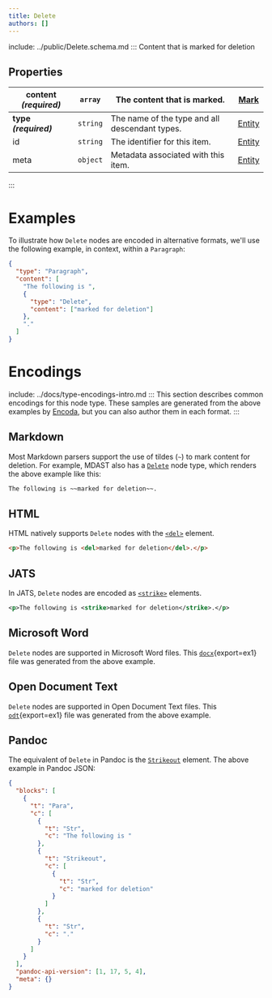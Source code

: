 ```yaml
---
title: Delete
authors: []
---
```


include: ../public/Delete.schema.md
:::
Content that is marked for deletion

## Properties

| **content _(required)_** | `array`  | The content that is marked.                    | [Mark](./Mark.html)     |
| ------------------------ | -------- | ---------------------------------------------- | ----------------------- |
| **type _(required)_**    | `string` | The name of the type and all descendant types. | [Entity](./Entity.html) |
| id                       | `string` | The identifier for this item.                  | [Entity](./Entity.html) |
| meta                     | `object` | Metadata associated with this item.            | [Entity](./Entity.html) |

:::

# Examples

To illustrate how `Delete` nodes are encoded in alternative formats, we'll use the following example, in context, within a `Paragraph`:

```json import=ex1
{
  "type": "Paragraph",
  "content": [
    "The following is ",
    {
      "type": "Delete",
      "content": ["marked for deletion"]
    },
    "."
  ]
}
```

# Encodings

include: ../docs/type-encodings-intro.md
:::
This section describes common encodings for this node type. These samples are generated from the above examples by [Encoda](https://stencila.github.io/encoda), but you can also author them in each format.
:::

## Markdown

Most Markdown parsers support the use of tildes (`~`) to mark content for deletion. For example, MDAST also has a [`Delete`](https://github.com/syntax-tree/mdast#delete) node type, which renders the above example like this:

```md export=ex1
The following is ~~marked for deletion~~.
```

## HTML

HTML natively supports `Delete` nodes with the [`<del>`](https://developer.mozilla.org/en-US/docs/Web/HTML/Element/del) element.

```html export=ex1
<p>The following is <del>marked for deletion</del>.</p>
```

## JATS

In JATS, `Delete` nodes are encoded as [`<strike>`](https://jats.nlm.nih.gov/archiving/tag-library/1.2/element/strike.html) elements.

```xml export=ex1 to=jats
<p>The following is <strike>marked for deletion</strike>.</p>

```

## Microsoft Word

`Delete` nodes are supported in Microsoft Word files. This [`docx`](delete-ex1.out.docx){export=ex1} file was generated from the above example.

## Open Document Text

`Delete` nodes are supported in Open Document Text files. This [`odt`](delete-ex1.out.odt){export=ex1} file was generated from the above example.

## Pandoc

The equivalent of `Delete` in Pandoc is the [`Strikeout`](https://github.com/jgm/pandoc-types/blob/1.17.5.4/Text/Pandoc/Definition.hs#L258) element. The above example in Pandoc JSON:

```json export=ex1 to=pandoc
{
  "blocks": [
    {
      "t": "Para",
      "c": [
        {
          "t": "Str",
          "c": "The following is "
        },
        {
          "t": "Strikeout",
          "c": [
            {
              "t": "Str",
              "c": "marked for deletion"
            }
          ]
        },
        {
          "t": "Str",
          "c": "."
        }
      ]
    }
  ],
  "pandoc-api-version": [1, 17, 5, 4],
  "meta": {}
}
```
